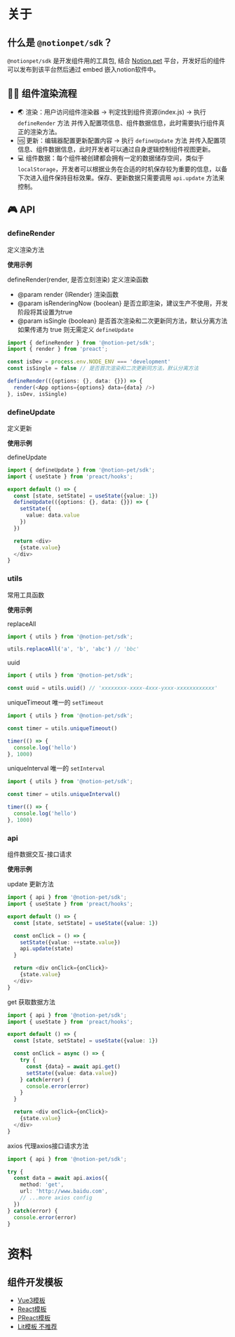 # 关于

## 什么是 `@notionpet/sdk`？

`@notionpet/sdk` 是开发组件用的工具包, 结合 [Notion.pet](https://Notion.pet) 平台，开发好后的组件可以发布到该平台然后通过 embed 嵌入notion软件中。

## 🏄‍♀️  组件渲染流程

- 🌏  渲染：用户访问组件渲染器 -> 判定找到组件资源(index.js) -> 执行 `defineRender` 方法 并传入配置项信息、组件数据信息，此时需要执行组件真正的渲染方法。
- 🆚  更新：编辑器配置更新配置内容 -> 执行 `defineUpdate` 方法 并传入配置项信息、组件数据信息，此时开发者可以通过自身逻辑控制组件视图更新。
- 💻  组件数据：每个组件被创建都会拥有一定的数据储存空间，类似于 `localStorage`，开发者可以根据业务在合适的时机保存较为重要的信息，以备下次进入组件保持目标效果。保存、更新数据只需要调用 `api.update` 方法来控制。

## 🎮  API

### defineRender

定义渲染方法

**使用示例**

defineRender(render, 是否立刻渲染) 定义渲染函数
 * @param render {IRender} 渲染函数
 * @param isRenderingNow {boolean} 是否立即渲染，建议生产不使用，开发阶段将其设置为true
 * @param isSingle {boolean} 是否首次渲染和二次更新同方法，默认分离方法 如果传递为 true 则无需定义 `defineUpdate`

```ts
import { defineRender } from '@notion-pet/sdk';
import { render } from 'preact';

const isDev = process.env.NODE_ENV === 'development'
const isSingle = false // 是否首次渲染和二次更新同方法，默认分离方法

defineRender(({options: {}, data: {}}) => {
  render(<App options={options} data={data} />)
}, isDev, isSingle)
```

### defineUpdate

定义更新

**使用示例**

defineUpdate

```ts
import { defineUpdate } from '@notion-pet/sdk';
import { useState } from 'preact/hooks';

export default () => {
  const [state, setState] = useState({value: 1})
  defineUpdate(({options: {}, data: {}}) => {
    setState({
      value: data.value
    })
  })

  return <div>
    {state.value}
  </div>
}
```

### utils

常用工具函数

**使用示例**

replaceAll

```ts
import { utils } from '@notion-pet/sdk';

utils.replaceAll('a', 'b', 'abc') // 'bbc'
```

uuid

```ts
import { utils } from '@notion-pet/sdk';

const uuid = utils.uuid() // 'xxxxxxxx-xxxx-4xxx-yxxx-xxxxxxxxxxxx'
```

uniqueTimeout 唯一的 `setTimeout`

```ts
import { utils } from '@notion-pet/sdk';

const timer = utils.uniqueTimeout()

timer(() => {
  console.log('hello')
}, 1000)
```

uniqueInterval 唯一的 `setInterval`

```ts
import { utils } from '@notion-pet/sdk';

const timer = utils.uniqueInterval()

timer(() => {
  console.log('hello')
}, 1000)
```

### api

组件数据交互-接口请求

**使用示例**

update 更新方法

```ts
import { api } from '@notion-pet/sdk';
import { useState } from 'preact/hooks';

export default () => {
  const [state, setState] = useState({value: 1})

  const onClick = () => {
    setState({value: ++state.value})
    api.update(state)
  }

  return <div onClick={onClick}>
    {state.value}
  </div>
}
```

get 获取数据方法

```ts
import { api } from '@notion-pet/sdk';
import { useState } from 'preact/hooks';

export default () => {
  const [state, setState] = useState({value: 1})

  const onClick = async () => {
    try {
      const {data} = await api.get()
      setState({value: data.value})
    } catch(error) {
      console.error(error)
    }
  }

  return <div onClick={onClick}>
    {state.value}
  </div>
}
```

axios 代理axios接口请求方法

```ts
import { api } from '@notion-pet/sdk';

try {
  const data = await api.axios({
    method: 'get',
    url: 'http://www.baidu.com',
    // ...more axios config
  })
} catch(error) {
  console.error(error)
}
```

# 资料
## 组件开发模板

- [Vue3模板](https://github.com/kuai-dian/notionpet-vue3-starter)
- [React模板](https://github.com/kuai-dian/notionpet-react-starter)
- [PReact模板](https://github.com/kuai-dian/notionpet-preact-starter)
- [Lit模板 不推荐](https://github.com/kuai-dian/notionpet-lit-starter)